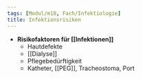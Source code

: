 ```yaml
---
tags: [Modul/m18, Fach/Infektiologie]
title: Infektionsrisiken
---
```

- **Risikofaktoren für [[Infektionen]]**
	- Hautdefekte
	- [[Dialyse]]
	- Pflegebedürftigkeit
	- Katheter, [[PEG]], Tracheostoma, Port